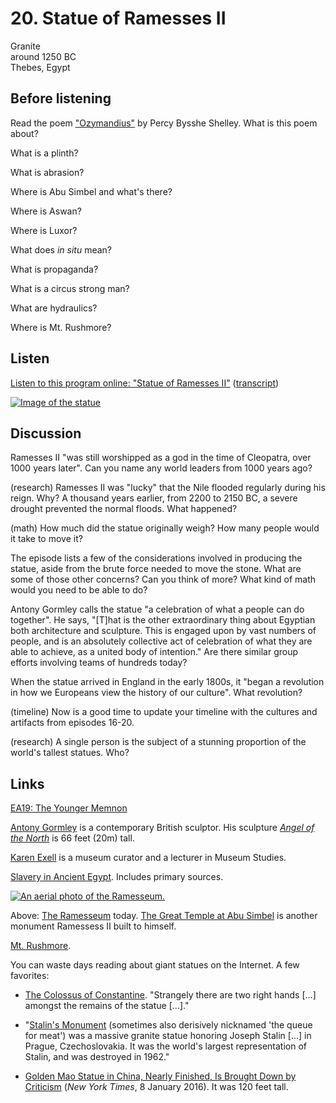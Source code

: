 # 20. Statue of Ramesses II

Granite  
around 1250 BC  
Thebes, Egypt


## Before listening

Read the poem ["Ozymandius"](https://www.poetryfoundation.org/resources/learning/core-poems/detail/46565)
by Percy Bysshe Shelley. What is this poem about?

What is a plinth?

What is abrasion?

Where is Abu Simbel and what's there?

Where is Aswan?

Where is Luxor?

What does *in situ* mean?

What is propaganda?

What is a circus strong man?

What are hydraulics?

Where is Mt. Rushmore?


## Listen

[Listen to this program online:
"Statue of Ramesses II"](http://www.bbc.co.uk/ahistoryoftheworld/objects/JYYDgb09RdeymolMiKpNgg)
([transcript](http://www.bbc.co.uk/ahistoryoftheworld/about/transcripts/episode20/))

[![Image of the statue](https://upload.wikimedia.org/wikipedia/commons/thumb/7/7e/BM%2C_AES_Egyptian_Sulpture_~_Colossal_bust_of_Ramesses_II%2C_the_%27Younger_Memnon%27_%281250_BC%29_%28Room_4%29.jpg/360px-BM%2C_AES_Egyptian_Sulpture_~_Colossal_bust_of_Ramesses_II%2C_the_%27Younger_Memnon%27_%281250_BC%29_%28Room_4%29.jpg)](http://www.britishmuseum.org/research/collection_online/collection_object_details/collection_image_gallery.aspx?assetId=612374001&objectId=117633&partId=1#more-views)


## Discussion

Ramesses II "was still worshipped as a god in the time of Cleopatra,
over 1000 years later". Can you name any world leaders from 1000 years
ago?

(research) Ramesses II was "lucky" that the Nile flooded regularly
during his reign. Why? A thousand years earlier, from 2200 to 2150 BC, a
severe drought prevented the normal floods. What happened?

(math) How much did the statue originally weigh? How many people would
it take to move it?

The episode lists a few of the considerations involved in producing the
statue, aside from the brute force needed to move the stone. What are
some of those other concerns? Can you think of more? What kind of math
would you need to be able to do?

Antony Gormley calls the statue "a celebration of what a people can do
together".  He says, "[T]hat is the other extraordinary thing about
Egyptian both architecture and sculpture. This is engaged upon by vast
numbers of people, and is an absolutely collective act of celebration of
what they are able to achieve, as a united body of intention." Are there
similar group efforts involving teams of hundreds today?

When the statue arrived in England in the early 1800s, it "began a
revolution in how we Europeans view the history of our culture". What
revolution?

(timeline) Now is a good time to update your timeline with the cultures
and artifacts from episodes 16-20.

(research) A single person is the subject of a stunning proportion of
the world's tallest statues. Who?




## Links

[EA19: The Younger Memnon](http://www.britishmuseum.org/research/collection_online/collection_object_details.aspx?objectId=117633&partId=1)

[Antony Gormley](http://www.antonygormley.com/) is a contemporary British sculptor.
His sculpture [*Angel of the North*](https://en.wikipedia.org/wiki/Angel_of_the_North)
is 66 feet (20m) tall.

[Karen Exell](https://ucl.academia.edu/KarenExell) is a museum curator
and a lecturer in Museum Studies.

[Slavery in Ancient Egypt](http://www.reshafim.org.il/ad/egypt/timelines/topics/slavery.htm).
Includes primary sources.

[![An aerial photo of the Ramesseum.](https://upload.wikimedia.org/wikipedia/commons/thumb/8/80/SFEC_AEH_-ThebesNecropolis-2010-RamsesII-021.jpg/580px-SFEC_AEH_-ThebesNecropolis-2010-RamsesII-021.jpg)](https://commons.wikimedia.org/wiki/File:SFEC_AEH_-ThebesNecropolis-2010-RamsesII-021.jpg)

Above: [The Ramesseum](https://en.wikipedia.org/wiki/Ramesseum) today.
[The Great Temple at Abu Simbel](https://en.wikipedia.org/wiki/Abu_Simbel_temples#Great_Temple)
is another monument Ramessess II built to himself.

[Mt. Rushmore](https://en.wikipedia.org/wiki/Mount_Rushmore).

You can waste days reading about giant statues on the Internet. A few favorites:

*   [The Colossus of Constantine](https://en.wikipedia.org/wiki/Colossus_of_Constantine).
    "Strangely there are two right hands [...] amongst the remains of the statue [...]."

*   "[Stalin's Monument](https://en.wikipedia.org/wiki/Stalin_Monument_%28Prague%29)
    (sometimes also derisively nicknamed 'the queue for meat') was a massive
    granite statue honoring Joseph Stalin [...] in Prague,
    Czechoslovakia. It was the world's largest representation of Stalin, and
    was destroyed in 1962."

*   [Golden Mao Statue in China, Nearly Finished, Is Brought Down by
    Criticism](http://www.nytimes.com/2016/01/09/world/asia/china-mao-statue-henan.html?_r=1)
    (*New York Times*, 8 January 2016). It was 120 feet tall.
